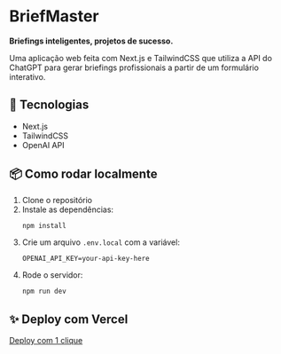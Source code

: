 # BriefMaster

**Briefings inteligentes, projetos de sucesso.**

Uma aplicação web feita com Next.js e TailwindCSS que utiliza a API do ChatGPT para gerar briefings profissionais a partir de um formulário interativo.

## 🚀 Tecnologias
- Next.js
- TailwindCSS
- OpenAI API

## 📦 Como rodar localmente

1. Clone o repositório
2. Instale as dependências:
   ```bash
   npm install
   ```
3. Crie um arquivo `.env.local` com a variável:
   ```
   OPENAI_API_KEY=your-api-key-here
   ```
4. Rode o servidor:
   ```bash
   npm run dev
   ```

## ✨ Deploy com Vercel
[Deploy com 1 clique](https://vercel.com/new/import?s=https://github.com/fransilvafsd/briefmaster-app)
